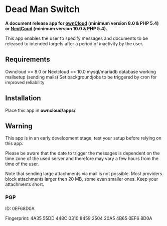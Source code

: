 # Dead Man Switch

**A document release app for [ownCloud](https://owncloud.org) (minimum version 8.0 & PHP 5.4) or [NextCoud](https://nextcloud.com) (minimum version 10.0 & PHP 5.4).** 

This app enables the user to specify messages and documents to be released to intended targets after a period of inactivity by the user.



## Requirements

Owncloud >= 8.0 or Nextcloud >= 10.0
mysql/mariadb database
working mailsetup (sending mails)
Set backgroundjobs to be triggered by cron for improved reliability



## Installation

Place this app in **owncloud/apps/**



## Warning

This app is in an early development stage, test your setup before relying on this app.

Please be aware that the date to trigger the messages is dependent on the time zone of the used server and therefore may vary a few hours from the time of the user.

Note that sending large attachments via mail is not possible. Most providers block attachments larger then 20 MB, some even smaller ones. Keep your attachments short.



### PGP

ID: 
0EF68D0A

Fingerprint:
4A35 55DD 448C 0310 8459  2504 20A5 4B65 0EF6 8D0A

